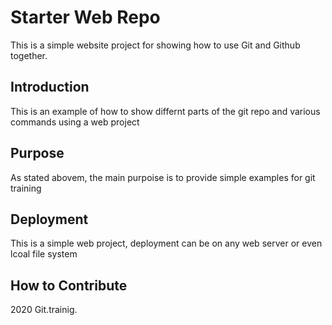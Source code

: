 # Starter Web Repo
This is a simple website project for 
showing how to use Git and Github together. 

## Introduction
This is an example of how to show differnt parts 
of the git repo and various commands 
using a web project

## Purpose
As stated abovem, the main purpoise is to 
provide simple examples for git training
## Deployment
This is a simple web project, deployment
can be on any web server or even lcoal
file system 

## How to Contribute

2020 Git.trainig.